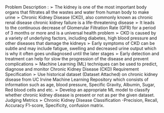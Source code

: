 Problem Description : 
 ➢ The kidney is one of the most important body organs that filtrates all the wastes and
    water from human body to make urine
 ➢ Chronic Kidney Disease (CKD), also commonly known as chronic renal disease 
    chronic kidney failure is a life-threatening disease
 ➢ It leads to the continuous decrease of Glomerular Filtration Rate (GFR) for a period of 3
    months or more and is a universal health problem
 ➢ CKD is caused by a variety of underlying factors, including diabetes, high blood pressure
    and other diseases that damage the kidneys
 ➢ Early symptoms of CKD can be subtle and may include fatigue, swelling and decreased
    urine output which is why it often goes undiagnosed until the later stages
 ➢ Early detection and treatment can help for slow the progression of the disease and prevent
    complications
 ➢ Machine Learning (ML) techniques can be used to predict, diagnose and monitor
    Chronic Kidney Disease (CKD)
Requirement Specification
 ➢ Use historical dataset (Dataset Attached) on chronic kidney disease from UC Irvine
    Machine Learning Repository which consists of information such as age, blood
    pressure, Specific Gravity, Albumin, Sugar, Red blood cells and etc.
 ➢ Develop an appropriate ML model to classify whether chronic kidney disease is present or
    not as per the given dataset.
Judging Metrics
 ➢ Chronic Kidney Disease Classification -Precision, Recall, Accuracy F1-score, Specificity,
    confusion matrix.

